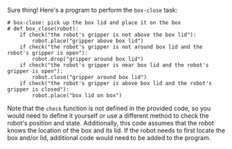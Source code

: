 Sure thing! Here's a program to perform the `box-close` task:

```
# box-close: pick up the box lid and place it on the box
# def box_close(robot):
    if check("the robot's gripper is not above the box lid"):
        robot.place("gripper above box lid")
    if check("the robot's gripper is not around box lid and the robot's gripper is open"):
        robot.drop("gripper around box lid")
    if check("the robot's gripper is near box lid and the robot's gripper is open"):
        robot.close("gripper around box lid")
    if check("the robot's gripper is above box lid and the robot's gripper is closed"):
        robot.place("box lid on box")
``` 

Note that the `check` function is not defined in the provided code, so you would need to define it yourself or use a different method to check the robot's position and state. Additionally, this code assumes that the robot knows the location of the box and its lid. If the robot needs to first locate the box and/or lid, additional code would need to be added to the program.